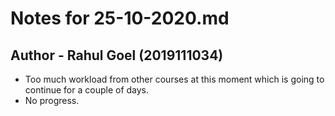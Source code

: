 # Notes for 25-10-2020.md
## Author - Rahul Goel (2019111034)

- Too much workload from other courses at this moment which is going to continue for a couple of days.
- No progress.
